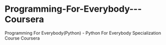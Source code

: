 # Programming-For-Everybody---Coursera
Programming For Everybody(Python) - Python For Everybody Specialization Course Coursera
